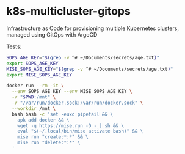 # k8s-multicluster-gitops

Infrastructure as Code for provisioning multiple Kubernetes clusters, managed
using GitOps with ArgoCD

Tests:

```bash
SOPS_AGE_KEY="$(grep -v ^# ~/Documents/secrets/age.txt)"
export SOPS_AGE_KEY
MISE_SOPS_AGE_KEY="$(grep -v ^# ~/Documents/secrets/age.txt)"
export MISE_SOPS_AGE_KEY

docker run --rm -it \
  --env SOPS_AGE_KEY --env MISE_SOPS_AGE_KEY \
  -v "$PWD:/mnt" \
  -v "/var/run/docker.sock:/var/run/docker.sock" \
  --workdir /mnt \
  bash bash -c 'set -euxo pipefail && \
    apk add docker && \
    wget -q https://mise.run -O - | sh && \
    eval "$(~/.local/bin/mise activate bash)" && \
    mise run "create:*:*" && \
    mise run "delete:*:*" \
  '
```
